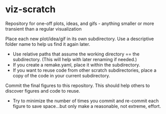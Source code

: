 # viz-scratch
Repository for one-off plots, ideas, and gifs - anything smaller or more transient than a regular visualization

Place each new plot/idea/gif in its own subdirectory. Use a descriptive folder name to help us find it again later.
* Use relative paths that assume the working directory == the subdirectory. (This will help with later renaming if needed.)
* If you create a remake.yaml, place it within the subdirectory.
* If you want to reuse code from other scratch subdirectories, place a copy of the code in your current subdirectory.

Commit the final figures to this repository. This should help others to discover figures and code to reuse.
* Try to minimize the number of times you commit and re-commit each figure to save space...but only make a reasonable, not extreme, effort.
